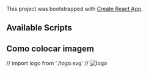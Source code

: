This project was bootstrapped with [Create React App](https://github.com/facebook/create-react-app).

## Available Scripts

## Como colocar imagem
// import logo from './logo.svg'
// <img src={logo} className="App-logo" alt="logo" />